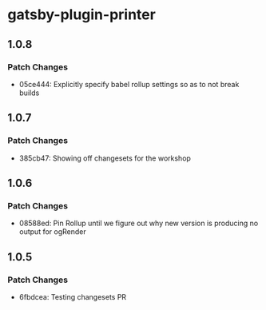 # gatsby-plugin-printer

## 1.0.8

### Patch Changes

- 05ce444: Explicitly specify babel rollup settings so as to not break builds

## 1.0.7

### Patch Changes

- 385cb47: Showing off changesets for the workshop

## 1.0.6

### Patch Changes

- 08588ed: Pin Rollup until we figure out why new version is producing no output for ogRender

## 1.0.5

### Patch Changes

- 6fbdcea: Testing changesets PR

